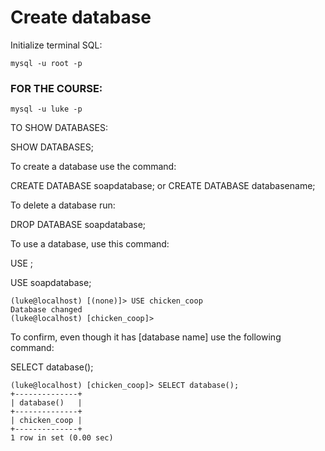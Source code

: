 # Create database 

Initialize terminal SQL:

```
mysql -u root -p
```

### FOR THE COURSE:
```
mysql -u luke -p
```

TO SHOW DATABASES: 

SHOW DATABASES;

To create a database use the command: 

CREATE DATABASE soapdatabase;
or 
CREATE DATABASE databasename;

To delete a database run: 

DROP DATABASE soapdatabase;

To use a database, use this command:

USE <database name>;

USE soapdatabase;

```
(luke@localhost) [(none)]> USE chicken_coop
Database changed
(luke@localhost) [chicken_coop]>
```

To confirm, even though it has [database name] use the following command:

SELECT database();

```
(luke@localhost) [chicken_coop]> SELECT database();
+--------------+
| database()   |
+--------------+
| chicken_coop |
+--------------+
1 row in set (0.00 sec)

```